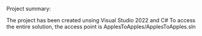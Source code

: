 Project summary:

The project has been created unsing Visual Studio 2022 and C#
To access the entire solution, the access point is ApplesToApples/ApplesToApples.sln

